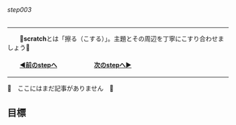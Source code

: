 ###### &emsp;&emsp;&emsp;&emsp;&emsp;&emsp;&emsp;&emsp;&emsp;&emsp;&emsp;&emsp;&emsp;&emsp;&emsp;&emsp;&emsp;&emsp;&emsp;&emsp;&emsp;&emsp;&emsp;&emsp;&emsp;&emsp;&emsp;&emsp;&emsp;&emsp;&emsp;&emsp;&emsp;step003

 ---
&emsp;&emsp;📌<b>scratch</b>とは「擦る（こする）」。主題とその周辺を丁寧にこすり合わせましょう📌
#### &emsp;&emsp;[◀️前のstepへ](https://github.com/yuasys/scratch001/tree/main/002#readme)&emsp;&emsp;&emsp;&emsp;&emsp;&emsp;[次のstepへ▶️](https://github.com/yuasys/scratch001/tree/main/004#readme)
---

🐯　ここにはまだ記事がありません　🐯

## 目標
